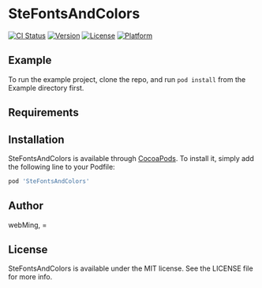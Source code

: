 # SteFontsAndColors

[![CI Status](https://img.shields.io/travis/webMing/SteFontsAndColors.svg?style=flat)](https://travis-ci.org/webMing/SteFontsAndColors)
[![Version](https://img.shields.io/cocoapods/v/SteFontsAndColors.svg?style=flat)](https://cocoapods.org/pods/SteFontsAndColors)
[![License](https://img.shields.io/cocoapods/l/SteFontsAndColors.svg?style=flat)](https://cocoapods.org/pods/SteFontsAndColors)
[![Platform](https://img.shields.io/cocoapods/p/SteFontsAndColors.svg?style=flat)](https://cocoapods.org/pods/SteFontsAndColors)

## Example

To run the example project, clone the repo, and run `pod install` from the Example directory first.

## Requirements

## Installation

SteFontsAndColors is available through [CocoaPods](https://cocoapods.org). To install
it, simply add the following line to your Podfile:

```ruby
pod 'SteFontsAndColors'
```

## Author

webMing, =

## License

SteFontsAndColors is available under the MIT license. See the LICENSE file for more info.

